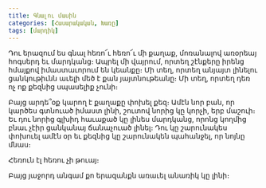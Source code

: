 ```yaml
---
title: Գնալու մասին
categories: [Հասարակական, Խառը]
tags: [մարդիկ]
---
```


Դու երազում ես գնալ հեռո՜ւ հեռո՜ւ մի քաղաք, մոռանալով առօրեայ հոգսերդ եւ մարդկանց։ Ապրել մի վայրում, որտեղ շէնքերը իրենց հմայքով իմաստաւորում են կեանքը։ Մի տեղ, որտեղ անյայտ լինելու ցանկութիւնն աւելի մեծ է քան յայտնութեանը։ Մի տեղ, որտեղ դեռ ոչ ոք քեզնից սպասելիք չունի։

Բայց արդե՞օք կարող է քաղաքը փոխել քեզ։ Ամէն նոր բան, որ կարծես գտնուած իմաստ լինի, շուտով նորից կը կորչի, երբ մաշուի։ Եւ դու նորից գլխիդ հաւաքած կը լինես մարդկանց, որոնց կողմից բնաւ չէիր ցանկանայ ճանաչուած լինել։ Դու կը շարունակես փոխուել ամէն օր եւ քեզնից կը շարունակեն պահանջել, որ նոյնը մնաս։

Հեռուն էլ հեռու չի թուայ։

Բայց յաջորդ անգամ քո երազանքն առաւել անառիկ կը լինի։
